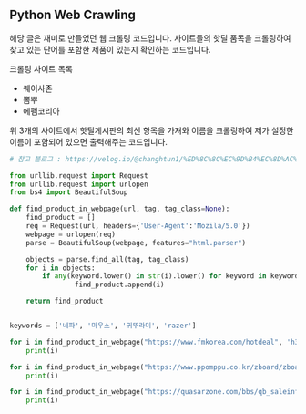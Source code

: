 ## Python Web Crawling

해당 글은 재미로 만들었던 웹 크롤링 코드입니다. 사이트들의 핫딜 품목을 크롤링하여 찾고 있는 단어를 포함한 제품이 있는지 확인하는 코드입니다.

크롤링 사이트 목록

- 퀘이사존
- 뽐뿌
- 에펨코리아

위 3개의 사이트에서 핫딜게시판의 최신 항목을 가져와 이름을 크롤링하여 제가 설정한 이름이 포함되어 있으면 출력해주는 코드입니다.

```python
# 참고 블로그 : https://velog.io/@changhtun1/%ED%8C%8C%EC%9D%B4%EC%8D%AC%EC%9D%84-%ED%99%9C%EC%9A%A9%ED%95%9C-%EC%9B%B9-%ED%81%AC%EB%A1%A4%EB%A7%81

from urllib.request import Request
from urllib.request import urlopen
from bs4 import BeautifulSoup

def find_product_in_webpage(url, tag, tag_class=None):
    find_product = []
    req = Request(url, headers={'User-Agent':'Mozila/5.0'})
    webpage = urlopen(req)
    parse = BeautifulSoup(webpage, features="html.parser")

    objects = parse.find_all(tag, tag_class)
    for i in objects:
        if any(keyword.lower() in str(i).lower() for keyword in keywords):
                find_product.append(i)

    return find_product


keywords = ['네파', '마우스', '귀뚜라미', 'razer']

for i in find_product_in_webpage("https://www.fmkorea.com/hotdeal", 'h3'):
    print(i)

for i in find_product_in_webpage("https://www.ppomppu.co.kr/zboard/zboard.php?id=ppomppu", 'font', "list_title"):
    print(i)

for i in find_product_in_webpage("https://quasarzone.com/bbs/qb_saleinfo", 'span', "ellipsis-with-reply-cnt"):
    print(i)
```



